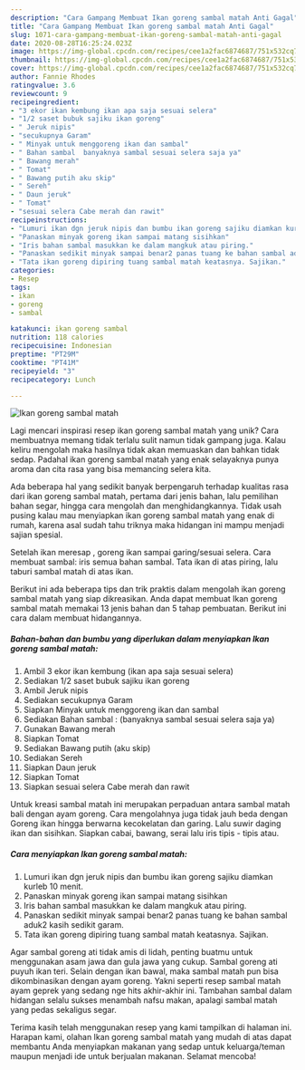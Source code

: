 ```yaml
---
description: "Cara Gampang Membuat Ikan goreng sambal matah Anti Gagal"
title: "Cara Gampang Membuat Ikan goreng sambal matah Anti Gagal"
slug: 1071-cara-gampang-membuat-ikan-goreng-sambal-matah-anti-gagal
date: 2020-08-28T16:25:24.023Z
image: https://img-global.cpcdn.com/recipes/cee1a2fac6874687/751x532cq70/ikan-goreng-sambal-matah-foto-resep-utama.jpg
thumbnail: https://img-global.cpcdn.com/recipes/cee1a2fac6874687/751x532cq70/ikan-goreng-sambal-matah-foto-resep-utama.jpg
cover: https://img-global.cpcdn.com/recipes/cee1a2fac6874687/751x532cq70/ikan-goreng-sambal-matah-foto-resep-utama.jpg
author: Fannie Rhodes
ratingvalue: 3.6
reviewcount: 9
recipeingredient:
- "3 ekor ikan kembung ikan apa saja sesuai selera"
- "1/2 saset bubuk sajiku ikan goreng"
- " Jeruk nipis"
- "secukupnya Garam"
- " Minyak untuk menggoreng ikan dan sambal"
- " Bahan sambal  banyaknya sambal sesuai selera saja ya"
- " Bawang merah"
- " Tomat"
- " Bawang putih aku skip"
- " Sereh"
- " Daun jeruk"
- " Tomat"
- "sesuai selera Cabe merah dan rawit"
recipeinstructions:
- "Lumuri ikan dgn jeruk nipis dan bumbu ikan goreng sajiku diamkan kurleb 10 menit."
- "Panaskan minyak goreng ikan sampai matang sisihkan"
- "Iris bahan sambal masukkan ke dalam mangkuk atau piring."
- "Panaskan sedikit minyak sampai benar2 panas tuang ke bahan sambal aduk2 kasih sedikit garam."
- "Tata ikan goreng dipiring tuang sambal matah keatasnya. Sajikan."
categories:
- Resep
tags:
- ikan
- goreng
- sambal

katakunci: ikan goreng sambal 
nutrition: 118 calories
recipecuisine: Indonesian
preptime: "PT29M"
cooktime: "PT41M"
recipeyield: "3"
recipecategory: Lunch

---
```



![Ikan goreng sambal matah](https://img-global.cpcdn.com/recipes/cee1a2fac6874687/751x532cq70/ikan-goreng-sambal-matah-foto-resep-utama.jpg)

Lagi mencari inspirasi resep ikan goreng sambal matah yang unik? Cara membuatnya memang tidak terlalu sulit namun tidak gampang juga. Kalau keliru mengolah maka hasilnya tidak akan memuaskan dan bahkan tidak sedap. Padahal ikan goreng sambal matah yang enak selayaknya punya aroma dan cita rasa yang bisa memancing selera kita.

Ada beberapa hal yang sedikit banyak berpengaruh terhadap kualitas rasa dari ikan goreng sambal matah, pertama dari jenis bahan, lalu pemilihan bahan segar, hingga cara mengolah dan menghidangkannya. Tidak usah pusing kalau mau menyiapkan ikan goreng sambal matah yang enak di rumah, karena asal sudah tahu triknya maka hidangan ini mampu menjadi sajian spesial.

Setelah ikan meresap , goreng ikan sampai garing/sesuai selera. Cara membuat sambal: iris semua bahan sambal. Tata ikan di atas piring, lalu taburi sambal matah di atas ikan.


Berikut ini ada beberapa tips dan trik praktis dalam mengolah ikan goreng sambal matah yang siap dikreasikan. Anda dapat membuat Ikan goreng sambal matah memakai 13 jenis bahan dan 5 tahap pembuatan. Berikut ini cara dalam membuat hidangannya.

<!--inarticleads1-->

##### Bahan-bahan dan bumbu yang diperlukan dalam menyiapkan Ikan goreng sambal matah:

1. Ambil 3 ekor ikan kembung (ikan apa saja sesuai selera)
1. Sediakan 1/2 saset bubuk sajiku ikan goreng
1. Ambil  Jeruk nipis
1. Sediakan secukupnya Garam
1. Siapkan  Minyak untuk menggoreng ikan dan sambal
1. Sediakan  Bahan sambal : (banyaknya sambal sesuai selera saja ya)
1. Gunakan  Bawang merah
1. Siapkan  Tomat
1. Sediakan  Bawang putih (aku skip)
1. Sediakan  Sereh
1. Siapkan  Daun jeruk
1. Siapkan  Tomat
1. Siapkan sesuai selera Cabe merah dan rawit


Untuk kreasi sambal matah ini merupakan perpaduan antara sambal matah bali dengan ayam goreng. Cara mengolahnya juga tidak jauh beda dengan Goreng ikan hingga berwarna kecokelatan dan garing. Lalu suwir daging ikan dan sisihkan. Siapkan cabai, bawang, serai lalu iris tipis - tipis atau. 

<!--inarticleads2-->

##### Cara menyiapkan Ikan goreng sambal matah:

1. Lumuri ikan dgn jeruk nipis dan bumbu ikan goreng sajiku diamkan kurleb 10 menit.
1. Panaskan minyak goreng ikan sampai matang sisihkan
1. Iris bahan sambal masukkan ke dalam mangkuk atau piring.
1. Panaskan sedikit minyak sampai benar2 panas tuang ke bahan sambal aduk2 kasih sedikit garam.
1. Tata ikan goreng dipiring tuang sambal matah keatasnya. Sajikan.


Agar sambal goreng ati tidak amis di lidah, penting buatmu untuk menggunakan asam jawa dan gula jawa yang cukup. Sambal goreng ati puyuh ikan teri. Selain dengan ikan bawal, maka sambal matah pun bisa dikombinasikan dengan ayam goreng. Yakni seperti resep sambal matah ayam geprek yang sedang nge hits akhir-akhir ini. Tambahan sambal dalam hidangan selalu sukses menambah nafsu makan, apalagi sambal matah yang pedas sekaligus segar. 

Terima kasih telah menggunakan resep yang kami tampilkan di halaman ini. Harapan kami, olahan Ikan goreng sambal matah yang mudah di atas dapat membantu Anda menyiapkan makanan yang sedap untuk keluarga/teman maupun menjadi ide untuk berjualan makanan. Selamat mencoba!
